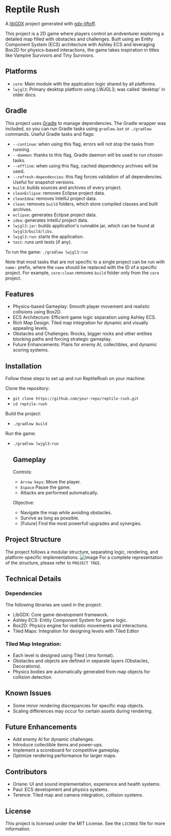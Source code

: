# Reptile Rush

A [libGDX](https://libgdx.com/) project generated with [gdx-liftoff](https://github.com/libgdx/gdx-liftoff).

This project is a 2D game where players control an andventurer exploring a detailed map filled with obstacles and challenges. Built using an Entity Component System (ECS) architecture with Ashley ECS and leveraging Box2D for physics-based interactions, the game takes inspiration in titles like Vampire Survivors and Tiny Survivors.

## Platforms

- `core`: Main module with the application logic shared by all platforms.
- `lwjgl3`: Primary desktop platform using LWJGL3; was called 'desktop' in older docs.

## Gradle

This project uses [Gradle](https://gradle.org/) to manage dependencies.
The Gradle wrapper was included, so you can run Gradle tasks using `gradlew.bat` or `./gradlew` commands.
Useful Gradle tasks and flags:

- `--continue`: when using this flag, errors will not stop the tasks from running.
- `--daemon`: thanks to this flag, Gradle daemon will be used to run chosen tasks.
- `--offline`: when using this flag, cached dependency archives will be used.
- `--refresh-dependencies`: this flag forces validation of all dependencies. Useful for snapshot versions.
- `build`: builds sources and archives of every project.
- `cleanEclipse`: removes Eclipse project data.
- `cleanIdea`: removes IntelliJ project data.
- `clean`: removes `build` folders, which store compiled classes and built archives.
- `eclipse`: generates Eclipse project data.
- `idea`: generates IntelliJ project data.
- `lwjgl3:jar`: builds application's runnable jar, which can be found at `lwjgl3/build/libs`.
- `lwjgl3:run`: starts the application.
- `test`: runs unit tests (if any).

To run the game:
`./gradlew lwjgl3:run`

Note that most tasks that are not specific to a single project can be run with `name:` prefix, where the `name` should be replaced with the ID of a specific project.
For example, `core:clean` removes `build` folder only from the `core` project.

## Features

- Physics-based Gameplay: Smooth player movement and realistic collisions using Box2D.
- ECS Architecture: Efficient game logic separation using Ashley ECS.
- Rich Map Design: Tiled map integration for dynamic and visually appealing levels.
- Obstacles and Challenges: Rrocks, bigger rocks and other entities blocking paths and forcing strategic gameplay.
- Future Enhancements: Plans for enemy AI, collectibles, and dynamic scoring systems.

## Installation

Follow these steps to set up and run ReptileRush on your machine:

Clone the repository:
- `git clone https://github.com/your-repo/reptile-rush.git`
-  `cd reptile-rush`

Build the project:
- `./gradlew build`

Run the game:
- `./gradlew lwjgl3:run`

  ## Gameplay

  Controls:
  - `Arrow keys`: Move the player.
  - `Espace` Pause the game.
  - Attacks are performed automatically.
 
  Objective:
  - Navigate the map while avoiding obstacles.
  - Survive as long as possible.
  - [Future] Find the most powerfull upgrades and synergies.

## Project Structure

The project follows a modular structure, separating logic, rendering, and platform-specific implementations.
![image](https://github.com/user-attachments/assets/54bcfaa3-97d6-4f9c-8466-4ada6ec76ddf)
For a complete representation of the structure, please refer to `PROJECT TREE`.



## Technical Details 

### Dependencies 
The following libraries are used in the project:
- LibGDX: Core game development framework.
- Ashley ECS: Entity Component System for game logic.
- Box2D: Physics engine for realistic movements and interactions.
- Tiled Maps: Integration for designing levels with Tiled Editor
### Tiled Map Integration:
- Each level is designed using Tiled (.tmx format).
- Obstacles and objects are defined in separate layers (Obstacles, Decorations).
- Physics bodies are automatically generated from map objects for collision detection.

## Known Issues 

- Some minor rendering discrepancies for specific map objects.
- Scaling differences may occur for certain assets during rendering.

## Future Enhancements 

- Add enemy AI for dynamic challenges.
- Introduce collectible items and power-ups.
- Implement a scoreboard for competitive gameplay.
- Optimize rendering performance for larger maps.

## Contributors 
- Oriane: UI and sound implementation, experience and health systems.
- Paul: ECS development and physics systems.
- Terence: Tiled map and camera integration, collision systems.

## License
This project is licensed under the MIT License. See the `LICENSE` file for more information.

